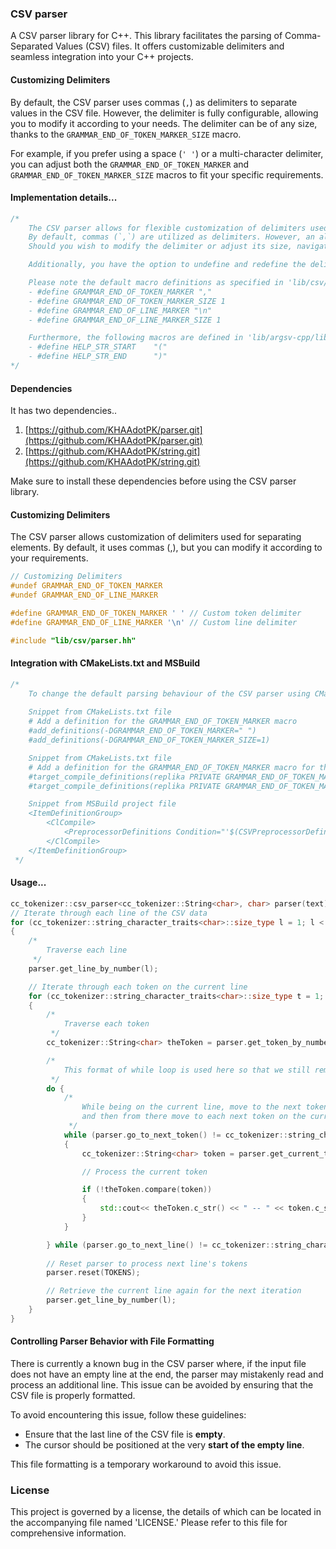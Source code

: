 ### CSV parser

A CSV parser library for C++. This library facilitates the parsing of Comma-Separated Values (CSV) files. It offers customizable delimiters and seamless integration into your C++ projects.

#### Customizing Delimiters
By default, the CSV parser uses commas (`,`) as delimiters to separate values in the CSV file. However, the delimiter is fully configurable, allowing you to modify it according to your needs. The delimiter can be of any size, thanks to the `GRAMMAR_END_OF_TOKEN_MARKER_SIZE` macro.

For example, if you prefer using a space (`' '`) or a multi-character delimiter, you can adjust both the `GRAMMAR_END_OF_TOKEN_MARKER` and `GRAMMAR_END_OF_TOKEN_MARKER_SIZE` macros to fit your specific requirements.

#### Implementation details...
```C++
/*
    The CSV parser allows for flexible customization of delimiters used to separate elements within the COMMAND macro.
    By default, commas (`,`) are utilized as delimiters. However, an alternative option using whitespace is also available.
    Should you wish to modify the delimiter or adjust its size, navigate to the respective settings in either the 'lib/csv/parser.h' file or your 'CMakeLists.txt'.

    Additionally, you have the option to undefine and redefine the delimiter after including the 'lib/argsv-cpp/lib/parser/parser.hh' file to suit your specific requirements.

    Please note the default macro definitions as specified in 'lib/csv/parser.h':
    - #define GRAMMAR_END_OF_TOKEN_MARKER ","
    - #define GRAMMAR_END_OF_TOKEN_MARKER_SIZE 1
    - #define GRAMMAR_END_OF_LINE_MARKER "\n"
    - #define GRAMMAR_END_OF_LINE_MARKER_SIZE 1

    Furthermore, the following macros are defined in 'lib/argsv-cpp/lib/parser/parser.hh':
    - #define HELP_STR_START    "("
    - #define HELP_STR_END      ")"
*/
```

#### Dependencies

It has two dependencies..

1) [https://github.com/KHAAdotPK/parser.git](https://github.com/KHAAdotPK/parser.git)
2) [https://github.com/KHAAdotPK/string.git](https://github.com/KHAAdotPK/string.git)

Make sure to install these dependencies before using the CSV parser library.

#### Customizing Delimiters
The CSV parser allows customization of delimiters used for separating elements. By default, it uses commas (,), but you can modify it according to your requirements.
```C++
// Customizing Delimiters
#undef GRAMMAR_END_OF_TOKEN_MARKER
#undef GRAMMAR_END_OF_LINE_MARKER

#define GRAMMAR_END_OF_TOKEN_MARKER ' ' // Custom token delimiter
#define GRAMMAR_END_OF_LINE_MARKER '\n' // Custom line delimiter

#include "lib/csv/parser.hh"
```
#### Integration with CMakeLists.txt and MSBuild
```c++
/*
    To change the default parsing behaviour of the CSV parser using CMakeLists.txt and msbuild project file
        
    Snippet from CMakeLists.txt file
    # Add a definition for the GRAMMAR_END_OF_TOKEN_MARKER macro
    #add_definitions(-DGRAMMAR_END_OF_TOKEN_MARKER=" ")
    #add_definitions(-DGRAMMAR_END_OF_TOKEN_MARKER_SIZE=1)

    Snippet from CMakeLists.txt file
    # Add a definition for the GRAMMAR_END_OF_TOKEN_MARKER macro for the replika target
    #target_compile_definitions(replika PRIVATE GRAMMAR_END_OF_TOKEN_MARKER=" ")
    #target_compile_definitions(replika PRIVATE GRAMMAR_END_OF_TOKEN_MARKER_SIZE=1)

    Snippet from MSBuild project file
    <ItemDefinitionGroup>
        <ClCompile>
            <PreprocessorDefinitions Condition="'$(CSVPreprocessorDefinitions)'=='yes'">GRAMMAR_END_OF_TOKEN_MARKER=" ";GRAMMAR_END_OF_TOKEN_MARKER_SIZE=1</PreprocessorDefinitions>
        </ClCompile>                
    </ItemDefinitionGroup>
 */
```

#### Usage...
```C++
cc_tokenizer::csv_parser<cc_tokenizer::String<char>, char> parser(text);
// Iterate through each line of the CSV data
for (cc_tokenizer::string_character_traits<char>::size_type l = 1; l < parser.get_total_number_of_lines(); l++)
{
    /*
        Traverse each line   
     */
    parser.get_line_by_number(l);

    // Iterate through each token on the current line
    for (cc_tokenizer::string_character_traits<char>::size_type t = 1; t <= parser.get_total_number_of_tokens(); t++)
    {
        /*
            Traverse each token
         */
        cc_tokenizer::String<char> theToken = parser.get_token_by_number(t);

        /*
            This format of while loop is used here so that we still remain on the current line
         */
        do {
            /*
                While being on the current line, move to the next token 
                and then from there move to each next token on the current line   
             */
            while (parser.go_to_next_token() != cc_tokenizer::string_character_traits<char>::eof())
            {
                cc_tokenizer::String<char> token = parser.get_current_token();

                // Process the current token

                if (!theToken.compare(token))
                {
                    std::cout<< theToken.c_str() << " -- " << token.c_str() << std::endl;
                }
            }

        } while (parser.go_to_next_line() != cc_tokenizer::string_character_traits<char>::eof());
                
        // Reset parser to process next line's tokens
        parser.reset(TOKENS);

        // Retrieve the current line again for the next iteration
        parser.get_line_by_number(l);
    }            
}
```

#### Controlling Parser Behavior with File Formatting
There is currently a known bug in the CSV parser where, if the input file does not have an empty line at the end, the parser may mistakenly read and process an additional line. This issue can be avoided by ensuring that the CSV file is properly formatted.

To avoid encountering this issue, follow these guidelines:

- Ensure that the last line of the CSV file is **empty**.
- The cursor should be positioned at the very **start of the empty line**.

This file formatting is a temporary workaround to avoid this issue.

### License
This project is governed by a license, the details of which can be located in the accompanying file named 'LICENSE.' Please refer to this file for comprehensive information.

